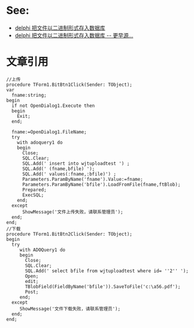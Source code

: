 # See:
  - [delphi 把文件以二进制形式存入数据库](https://www.programminghunter.com/article/16362068675/)
  - [ delphi 把文件以二进制形式存入数据库 -- 更早源... ](http://www.360doc.com/content/12/0320/15/7389824_195972415.shtml)

# 文章引用
```
//上传
procedure TForm1.BitBtn1Click(Sender: TObject);
var
  fname:string;
begin
  if not OpenDialog1.Execute then
  begin
    Exit;
  end;

  fname:=OpenDialog1.FileName;
  try
    with adoquery1 do
    begin
      Close;
      SQL.Clear;
      SQL.Add(' insert into wjtuploadtest ') ;
      SQL.Add(' (fname,bfile) ');
      SQL.Add(' values(:fname,:bfile)') ;
      Parameters.ParamByName('fname').Value:=fname;
      Parameters.ParamByName('bfile').LoadFromFile(fname,ftBlob);
      Prepared;
      ExecSQL;
    end;
  except
      ShowMessage('文件上传失败，请联系管理员');
  end;
end;
//下载
procedure TForm1.BitBtn2Click(Sender: TObject);
begin
  try
     with ADOQuery1 do
     begin
       Close;
       SQL.Clear;
       SQL.Add(' select bfile from wjtuploadtest where id= ''2'' ');
       Open;
       edit;
       TBlobField(FieldByName('bfile')).SaveToFile('c:\a56.pdf');
       Post;
     end;
  except
     ShowMessage('文件下载失败，请联系管理员');
  end;
end;
```
